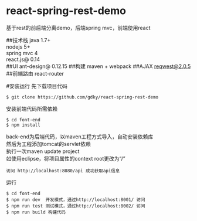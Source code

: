 # react-spring-rest-demo
基于rest的前后端分离demo，后端spring mvc，前端使用react

##技术栈
java 1.7+  
nodejs 5+  
spring mvc 4  
react.js@ 0.14  
##UI
ant-design@ 0.12.15
##构建
maven + webpack
##AJAX
reqwest@2.0.5
##前端路由
react-router  

#安装运行
先下载项目代码
```  
$ git clone https://github.com/gdky/react-spring-rest-demo
```
安装前端代码所需依赖
```
$ cd font-end  
$ npm install
```
back-end为后端代码，以maven工程方式导入，自动安装依赖库  
然后为工程添加tomcat的servlet依赖   
执行一次maven update project  
如使用eclipse，将项目属性的context root更改为“/”  
```
访问 http://localhost:8080/api 成功获取api信息
```

运行
```
$ cd font-end
$ npm run dev  开发模式，通过http://localhost:8001/ 访问  
$ npm run test 测试模式，通过http://localhost:8002/ 访问
$ npm run build 构建代码
```



